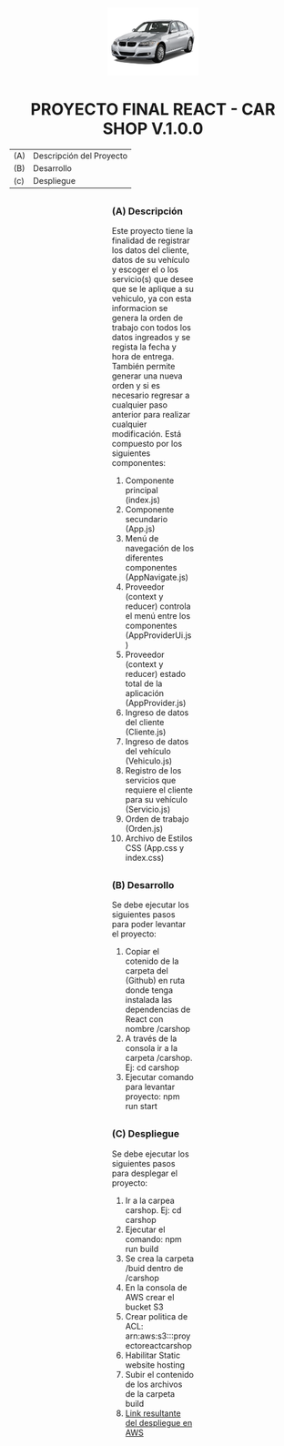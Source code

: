 <div align="center">
    <img src="/public/car.png">
</div>

<div align="center">
    <H1>PROYECTO FINAL REACT - CAR SHOP V.1.0.0</H1>
    <table>
        <tbody>
            <tr>
                <td>(A)</td>
                <td>Descripción del Proyecto</td>
            </tr>
            <tr>
                <td>(B)</td>
                <td>Desarrollo</td>
            </tr>	
            <tr>
                <td>(c)</td>
                <td>Despliegue</td>
            </tr>	            
        </tbody>
    </table> 
</div>

<div STYLE="margin:30px 180px">
    <H3>(A) Descripción</H3>
    <p>
        Este proyecto tiene la finalidad de registrar los datos del cliente, datos de su vehículo y escoger el o los servicio(s) que desee que se le aplique a su vehiculo, ya con esta informacion se genera la orden de trabajo con todos los datos ingreados y se regista la fecha y hora de entrega. También permite generar una nueva orden y si es necesario regresar a cualquier paso
        anterior para realizar cualquier modificación. Está compuesto por los siguientes componentes:
    </p>
    <ol>
        <li>Componente principal (index.js) </li> 
        <li>Componente secundario (App.js) </li> 
        <li>Menú de navegación de los diferentes componentes (AppNavigate.js) </li> 
        <li>Proveedor (context y reducer) controla el menú entre los componentes (AppProviderUi.js)</li> 
        <li>Proveedor (context y reducer) estado total de la aplicación (AppProvider.js)</li> 
        <li>Ingreso de datos del cliente (Cliente.js)</li> 
        <li>Ingreso de datos del vehículo (Vehiculo.js)</li>    
        <li>Registro de los servicios que requiere el cliente para su vehículo (Servicio.js)</li>                
        <li>Orden de trabajo (Orden.js)</li>            
        <li>Archivo de Estilos CSS (App.css y index.css)</li>  
    </ol>
</div>

<div STYLE="margin:30px 180px">
    <H3>(B) Desarrollo</H3>
    <p>
        Se debe ejecutar los siguientes pasos para poder levantar el proyecto:
    </p>
    <ol>
        <li>Copiar el cotenido de la carpeta del (Github) en ruta donde tenga instalada las dependencias de React con nombre /carshop
        </li>
        <li>A través de la consola ir a la carpeta /carshop. Ej: cd carshop</li>                 
        <li>Ejecutar comando para levantar proyecto: npm run start</li>                 
    </ol>
</div>

<div STYLE="margin:30px 180px">
    <H3>(C) Despliegue</H3>
    <p>
        Se debe ejecutar los siguientes pasos para desplegar el proyecto:
    </p>
    <ol>
        <li>Ir a la carpea carshop. Ej: cd carshop</li>
        <li>Ejecutar el comando: npm run build</li>
        <li>Se crea la carpeta /buid dentro de /carshop</li>                 
        <li>En la consola de AWS crear el bucket S3</li>     
        <li>Crear politica de ACL: arn:aws:s3:::proyectoreactcarshop</li>     
        <li>Habilitar Static website hosting</li>     
        <li>Subir el contenido de los archivos de la carpeta build</li> 
        <li><a href="http://proyectoreactcarshop.s3-website-us-east-1.amazonaws.com">Link resultante del despliegue en AWS</a></td> </li>   
    </ol>
</div>
